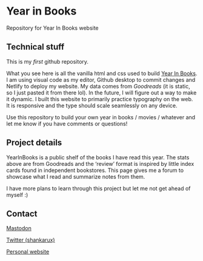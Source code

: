 # Year in Books
Repository for Year In Books website

## Technical stuff
This is my _first_ github repository.

What you see here is all the vanilla html and css used to build [Year In Books](https://yearinbooks.com). I am using visual code as my editor, Github desktop to commit changes and Netlify to deploy my website. My data comes from _Goodreads_ (it is static, so I just pasted it from there lol). In the future, I will figure out a way to make it dynamic. I built this website to primarily practice typography on the web. It is responsive and the type should scale seamlessly on any device.

Use this repository to build your own year in books / movies / whatever and let me know if you have comments or questions! 

## Project details
YearInBooks is a public shelf of the books I have read this year. The stats above are from Goodreads and the ‘review’ format is inspired by little index cards found in independent bookstores. This page gives me a forum to showcase what I read and summarize notes from them. 

I have more plans to learn through this project but let me not get ahead of myself :)

## Contact
[Mastodon](https://mastodon.social/@shankarux)

[Twitter (shankarux)](twitter.com/shankarux)

[Personal website](shankarux.com)
